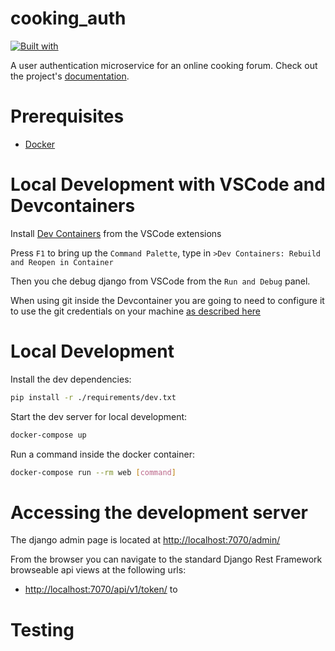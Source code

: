 # cooking_auth

<!-- [![Build Status](https://travis-ci.org/Filo01/cooking_auth.svg?branch=master)](https://travis-ci.org/Filo01/cooking_auth) -->
[![Built with](https://img.shields.io/badge/Built_with-Cookiecutter_Django_Rest-F7B633.svg)](https://github.com/agconti/cookiecutter-django-rest)

A user authentication microservice for an online cooking forum. Check out the project's [documentation](http://Filo01.github.io/cooking_auth/).

# Prerequisites

- [Docker](https://docs.docker.com/docker-for-mac/install/)  


# Local Development with VSCode and Devcontainers

Install [Dev Containers](https://marketplace.visualstudio.com/items?itemName=ms-vscode-remote.remote-containers) from the VSCode extensions

Press `F1` to bring up the `Command Palette`, type in `>Dev Containers: Rebuild and Reopen in Container`

Then you che debug django from VSCode from the `Run and Debug` panel.

When using git inside the Devcontainer you are going to need to configure it to use the git credentials on your machine [as described here](https://code.visualstudio.com/remote/advancedcontainers/sharing-git-credentials)


# Local Development

Install the dev dependencies:
```bash
pip install -r ./requirements/dev.txt
```

Start the dev server for local development:
```bash
docker-compose up
```

Run a command inside the docker container:

```bash
docker-compose run --rm web [command]
```

# Accessing the development server

The django admin page is located at [http://localhost:7070/admin/](http://localhost:7070/admin/)

From the browser you can navigate to the standard Django Rest Framework browseable api views at the following urls:
- [http://localhost:7070/api/v1/token/](http://localhost:7070/api/v1/token/) to 

# Testing
